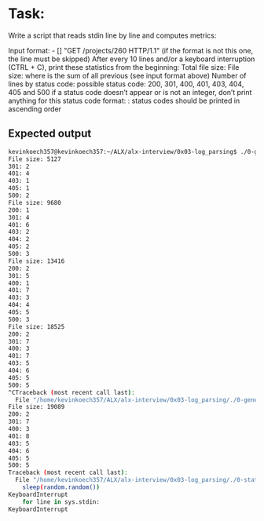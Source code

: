 # Task:

Write a script that reads stdin line by line and computes metrics:

Input format: <IP Address> - [<date>] "GET /projects/260 HTTP/1.1" <status code> <file size> (if the format is not this one, the line must be skipped)
After every 10 lines and/or a keyboard interruption (CTRL + C), print these statistics from the beginning:
Total file size: File size: <total size>
where <total size> is the sum of all previous <file size> (see input format above)
Number of lines by status code:
possible status code: 200, 301, 400, 401, 403, 404, 405 and 500
if a status code doesn’t appear or is not an integer, don’t print anything for this status code
format: <status code>: <number>
status codes should be printed in ascending order

## Expected output
```bash
kevinkoech357@kevinkoech357:~/ALX/alx-interview/0x03-log_parsing$ ./0-generator.py | ./0-stats.py 
File size: 5127
301: 2
401: 4
403: 1
405: 1
500: 2
File size: 9680
200: 1
301: 4
401: 6
403: 2
404: 2
405: 2
500: 3
File size: 13416
200: 2
301: 5
400: 1
401: 7
403: 3
404: 4
405: 5
500: 3
File size: 18525
200: 2
301: 7
400: 3
401: 7
403: 5
404: 6
405: 5
500: 5
^CTraceback (most recent call last):
  File "/home/kevinkoech357/ALX/alx-interview/0x03-log_parsing/./0-generator.py", line 8, in <module>
File size: 19089
200: 2
301: 7
400: 3
401: 8
403: 5
404: 6
405: 5
500: 5
Traceback (most recent call last):
  File "/home/kevinkoech357/ALX/alx-interview/0x03-log_parsing/./0-stats.py", line 30, in <module>
    sleep(random.random())
KeyboardInterrupt
    for line in sys.stdin:
KeyboardInterrupt
```
